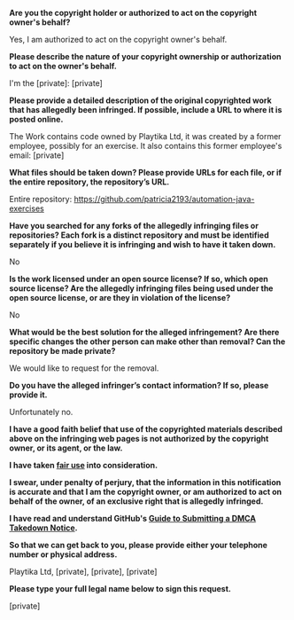 **Are you the copyright holder or authorized to act on the copyright owner's behalf?**

Yes, I am authorized to act on the copyright owner's behalf.

**Please describe the nature of your copyright ownership or authorization to act on the owner's behalf.**

I'm the [private]: [private]

**Please provide a detailed description of the original copyrighted work that has allegedly been infringed. If possible, include a URL to where it is posted online.**

The Work contains code owned by Playtika Ltd, it was created by a former employee, possibly for an exercise. It also contains this former employee's email: [private]

**What files should be taken down? Please provide URLs for each file, or if the entire repository, the repository’s URL.**

Entire repository: https://github.com/patricia2193/automation-java-exercises

**Have you searched for any forks of the allegedly infringing files or repositories? Each fork is a distinct repository and must be identified separately if you believe it is infringing and wish to have it taken down.**

No

**Is the work licensed under an open source license? If so, which open source license? Are the allegedly infringing files being used under the open source license, or are they in violation of the license?**

No

**What would be the best solution for the alleged infringement? Are there specific changes the other person can make other than removal? Can the repository be made private?**

We would like to request for the removal.

**Do you have the alleged infringer’s contact information? If so, please provide it.**

Unfortunately no.

**I have a good faith belief that use of the copyrighted materials described above on the infringing web pages is not authorized by the copyright owner, or its agent, or the law.**

**I have taken <a href="https://www.lumendatabase.org/topics/22">fair use</a> into consideration.**

**I swear, under penalty of perjury, that the information in this notification is accurate and that I am the copyright owner, or am authorized to act on behalf of the owner, of an exclusive right that is allegedly infringed.**

**I have read and understand GitHub's <a href="https://docs.github.com/articles/guide-to-submitting-a-dmca-takedown-notice/">Guide to Submitting a DMCA Takedown Notice</a>.**

**So that we can get back to you, please provide either your telephone number or physical address.**

Playtika Ltd, [private], [private], [private]

**Please type your full legal name below to sign this request.**

[private]
